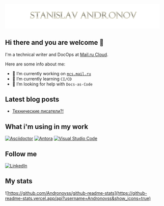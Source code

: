 ![Header](https://github.com/Andronovss/andronovss/blob/main/assets/header.jpg)

## Hi there and you are welcome 👋

I'm a technical writer and DocOps at [Mail.ru Cloud](http://mcs.mail.ru).

Here are some info about me:

- 🔭 I’m currently working on [`mcs.mail.ru`](https://mcs.mail.ru/help/)
- 🌱 I’m currently learning `CI/CD`
- 🤔 I’m looking for help with `Docs-as-Code`

## Latest blog posts

<!-- BLOG-POST-LIST:START -->
- [Технические писатели?!](https://dev.to/andronovss/-47n)
<!-- BLOG-POST-LIST:END -->

## What i'm using in my work

[![Asciidoctor](https://img.shields.io/badge/-asciidoctor-276A9C?style=for-the-badge&logo=asciidoctor)](https://asciidoctor.org/) [![Antora](https://img.shields.io/badge/-antora-D84E1F?style=for-the-badge&logo=antora)](https://antora.org/) [![Visual Studio Code](https://img.shields.io/badge/-visual--studio--code-2C2C32?style=for-the-badge&logo=visual-studio-code)](https://code.visualstudio.com/)

## Follow me

[![LinkedIn](https://img.shields.io/badge/-linkedin-2C5EBE?style=for-the-badge&logo=linkedin)](https://www.linkedin.com/in/andronov-stanislav/?locale=en_US)

## My stats

![https://github.com/Andronovss/github-readme-stats](https://github-readme-stats.vercel.app/api?username=Andronovss&show_icons=true)
